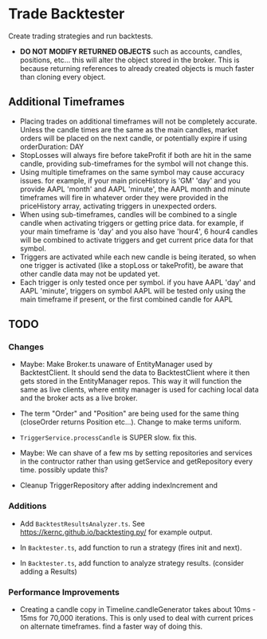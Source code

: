 # Trade Backtester

Create trading strategies and run backtests.

-   **DO NOT MODIFY RETURNED OBJECTS** such as accounts, candles, positions, etc... this will alter the object stored in the broker. This is because returning references to already created objects is much faster than cloning every object.

## Additional Timeframes

-   Placing trades on additional timeframes will not be completely accurate. Unless the candle times are the same as the main candles, market orders will be placed on the next candle, or potentially expire if using orderDuration: DAY
-   StopLosses will always fire before takeProfit if both are hit in the same candle, providing sub-timeframes for the symbol will not change this.
-   Using multiple timeframes on the same symbol may cause accuracy issues. for example, if your main priceHistory is 'GM' 'day' and you provide AAPL 'month' and AAPL 'minute', the AAPL month and minute timeframes will fire in whatever order they were provided in the priceHistory array, activating triggers in unexpected orders.
-   When using sub-timeframes, candles will be combined to a single candle when activating triggers or getting price data. for example, if your main timeframe is 'day' and you also have 'hour4', 6 hour4 candles will be combined to activate triggers and get current price data for that symbol.
-   Triggers are activated while each new candle is being iterated, so when one trigger is activated (like a stopLoss or takeProfit), be aware that other candle data may not be updated yet.
-   Each trigger is only tested once per symbol. if you have AAPL 'day' and AAPL 'minute', triggers on symbol AAPL will be tested only using the main timeframe if present, or the first combined candle for AAPL

## TODO

### Changes

-   Maybe: Make Broker.ts unaware of EntityManager used by BacktestClient. It should send the data to BacktestClient where it then gets stored in the EntityManager repos. This way it will function the same as live clients, where entity manager is used for caching local data and the broker acts as a live broker.

-   The term "Order" and "Position" are being used for the same thing (closeOrder returns Position etc...). Change to make terms uniform.
-   `TriggerService.processCandle` is SUPER slow. fix this.
-   Maybe: We can shave of a few ms by setting repositories and services in the contructor rather than using getService and getRepository every time. possibly update this?

-   Cleanup TriggerRepository after adding indexIncrement and

### Additions

-   Add `BacktestResultsAnalyzer.ts`. See https://kernc.github.io/backtesting.py/ for example output.

-   In `Backtester.ts`, add function to run a strategy (fires init and next).

-   In `Backtester.ts`, add function to analyze strategy results. (consider adding a Results)

### Performance Improvements

-   Creating a candle copy in Timeline.candleGenerator takes about 10ms - 15ms for 70,000 iterations. This is only used to deal with current prices on alternate timeframes. find a faster way of doing this.
